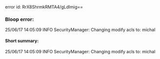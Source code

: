 error id: RrX8ShrmkRMTA4/gLdImig==
### Bloop error:

25/06/17 14:05:09 INFO SecurityManager: Changing modify acls to: michal
#### Short summary: 

25/06/17 14:05:09 INFO SecurityManager: Changing modify acls to: michal